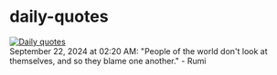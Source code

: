 # daily-quotes
[![Daily quotes](https://github.com/ceepu8/daily-quotes/actions/workflows/daily-quote.yml/badge.svg)](https://github.com/ceepu8/daily-quotes/actions/workflows/daily-quote.yml)<br/>
September 22, 2024 at 02:20 AM: "People of the world don't look at themselves, and so they blame one another." - Rumi
